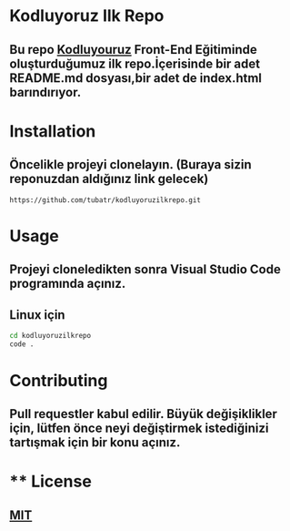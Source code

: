 # Kodluyoruz Ilk Repo


## Bu repo [Kodluyouruz](https://www.kodluyoruz.org/) Front-End Eğitiminde oluşturduğumuz ilk repo.İçerisinde bir adet README.md dosyası,bir adet de index.html barındırıyor.


# Installation


## Öncelikle projeyi clonelayın. (Buraya sizin reponuzdan aldığınız link gelecek)

 ``` https://github.com/tubatr/kodluyoruzilkrepo.git ```


# Usage


## Projeyi cloneledikten sonra Visual Studio Code programında açınız.


## Linux için


 ```bash
 cd kodluyoruzilkrepo 
code .
```


# Contributing


## Pull requestler kabul edilir. Büyük değişiklikler için, lütfen önce neyi değiştirmek istediğinizi tartışmak için bir konu açınız.


# ** License


## [MIT](https://choosealicense.com/licenses/mit/)
 
  


